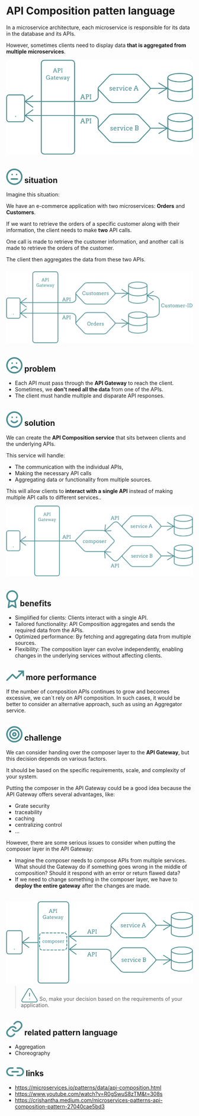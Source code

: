 # API Composition patten language


In a microservice architecture, each microservice is responsible for its data in the database and its APIs.

However, sometimes clients need to display data **that is aggregated from multiple microservices**.

<img src="../images/API-composition/call-2-api.svg" />

## <img src="../images/icons/meh.svg" style="position:relative; top:5px;" /> situation

Imagine this situation:

We have an e-commerce application with two microservices:
**Orders** and **Customers**.

If we want to retrieve the orders of a specific customer along with their information, the client needs to make **two** API calls.

One call is made to retrieve the customer information, and another call is made to retrieve the orders of the customer.

The client then aggregates the data from these two APIs.

<img src="../images/API-composition/call-2-api-example.svg" style="margin-top: 10px;" />

## <img src="../images/icons/sad.svg" style="position:relative; top:5px" /> problem

- Each API must pass through the **API Gateway** to reach the client.
- Sometimes, we **don't need all the data** from one of the APIs.
- The client must handle multiple and disparate API responses.

## <img src="../images/icons/happy.svg" style="position:relative; top:5px" /> solution

We can create the **API Composition service** that sits between clients and the underlying APIs.

This service will handle:
- The communication with the individual APIs,
- Making the necessary API calls
- Aggregating data or functionality from multiple sources.

This will allow clients to **interact with a single API** instead of making multiple API calls to different services..

<img src="../images/API-composition/with-api-composition-service.svg" />

## <img src="../images/icons/badge.svg" style="position:relative; top:5px" /> benefits

- Simplified for clients: Clients interact with a single API.
- Tailored functionality: API Composition aggregates and sends the required data from the APIs.
- Optimized performance: By fetching and aggregating data from multiple sources.
- Flexibility: The composition layer can evolve independently, enabling changes in the underlying services without affecting clients.

## <img src="../images/icons/high.svg" style="position:relative; top:2px" /> more performance


If the number of composition APIs continues to grow and becomes excessive, we can`t rely on API composition.
In such cases, it would be better to consider an alternative approach, such as using an Aggregator service.

## <img src="../images/icons/dart.svg" style="position:relative; top:5px" /> challenge

We can consider handing over the composer layer to the **API Gateway**, but this decision depends on various factors.

It should be based on the specific requirements, scale, and complexity of your system.

Putting the composer in the API Gateway could be a good idea because the API Gateway offers several advantages, like:
- Grate security
- traceability
- caching
- centralizing control
- ...

However, there are some serious issues to consider when putting the composer layer in the API Gateway:

- Imagine the composer needs to compose APIs from multiple services.
  What should the Gateway do if something goes wrong in the middle of composition?
  Should it respond with an error or return flawed data?
- If we need to change something in the composer layer, we have to **deploy the entire gateway** after the changes are made.

<img src="../images/API-composition/put-composer-in-gateway.svg" style="position:relative; top:20px; margin-bottom: 10px;" />

  ><img src="../images/icons/warning.svg" style="position:relative; top:5px" /> So, make your decision based on the requirements of your application.

## <img src="../images/icons/link.svg" style="position:relative; top:5px" /> related pattern language

- Aggregation
- Choreography

## <img src="../images/icons/link2.svg" /> links

- https://microservices.io/patterns/data/api-composition.html
- https://www.youtube.com/watch?v=R0gSwuS8zTM&t=308s
- https://crishantha.medium.com/microservices-patterns-api-composition-pattern-27040cae5bd3
